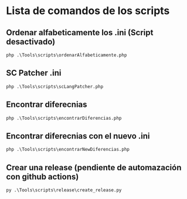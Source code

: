 # Lista de comandos de los scripts


## Ordenar alfabeticamente los .ini (Script desactivado)

```shell
php .\Tools\scripts\ordenarAlfabeticamente.php
```

## SC Patcher .ini

```shell
php .\Tools\scripts\scLangPatcher.php
```

## Encontrar diferecnias

```shell
php .\Tools\scripts\encontrarDiferencias.php
```

## Encontrar diferecnias con el nuevo .ini

```shell
php .\Tools\scripts\encontrarNewDiferencias.php
```

## Crear una release (pendiente de automazación con github actions)

```shell
py .\Tools\scripts\release\create_release.py
```
